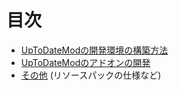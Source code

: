 # 目次

- [UpToDateModの開発環境の構築方法](dev-env-construct)
- [UpToDateModのアドオンの開発](#)
- [その他](#) (リソースパックの仕様など)

